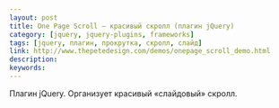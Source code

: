 ```yaml
---
layout: post
title: One Page Scroll — красивый скролл (плагин jQuery)
category: [jquery, jquery-plugins, frameworks]
tags: [jquery, плагин, прокрутка, скролл, слайд]
link: http://www.thepetedesign.com/demos/onepage_scroll_demo.html
description:
keywords:
---
```


<p>Плагин jQuery. Организует красивый «слайдовый» скролл.</p>
